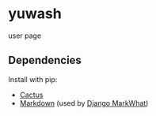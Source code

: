 # yuwash
user page

## Dependencies
Install with pip:

* [Cactus](https://pypi.org/project/cactus/)
* [Markdown](https://pypi.org/project/Markdown/) (used by
  [Django MarkWhat](http://pypi.python.org/pypi/django-markwhat))
